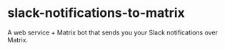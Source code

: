 # slack-notifications-to-matrix
A web service + Matrix bot that sends you your Slack notifications over Matrix.
